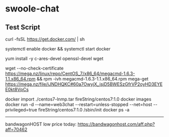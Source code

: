 # swoole-chat

Test Script
-----------------------------------------------------------------------------------------------------------------
curl -fsSL https://get.docker.com/ | sh

systemctl enable docker && systemctl start docker

yum install -y c-ares-devel openssl-devel wget

wget --no-check-certificate https://mega.nz/linux/repo/CentOS_7/x86_64/megacmd-1.6.3-1.1.x86_64.rpm && rpm -ivh megacmd-1.6.3-1.1.x86_64.rpm
mega-get https://mega.nz/file/iJNDHQKC#60a7OwyjX_jsjD5BWESzGfrVP2oyHD3EYEE0kt8VpCs

docker import  ./centos7-lnmp.tar fireString/centos7:1.0
docker images
docker run -d --name=web3chat --restart=unless-stopped --net=host --privileged=true fireString/centos7:1.0 /sbin/init
docker ps -a

-----------------------------------------------------------------------------------------------------------------

bandwagonHOST low price today:
https://bandwagonhost.com/aff.php?aff=70462

